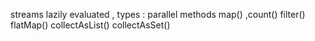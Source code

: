 streams lazily evaluated , types : parallel
methods map() ,count() filter() flatMap() collectAsList() collectAsSet() 